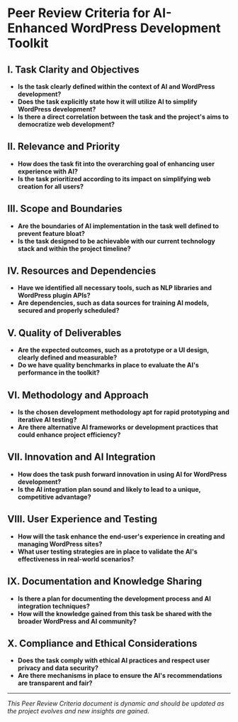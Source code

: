 # Peer Review Criteria for AI-Enhanced WordPress Development Toolkit

## I. Task Clarity and Objectives

- **Is the task clearly defined within the context of AI and WordPress development?**
- **Does the task explicitly state how it will utilize AI to simplify WordPress development?**
- **Is there a direct correlation between the task and the project's aims to democratize web development?**

## II. Relevance and Priority

- **How does the task fit into the overarching goal of enhancing user experience with AI?**
- **Is the task prioritized according to its impact on simplifying web creation for all users?**

## III. Scope and Boundaries

- **Are the boundaries of AI implementation in the task well defined to prevent feature bloat?**
- **Is the task designed to be achievable with our current technology stack and within the project timeline?**

## IV. Resources and Dependencies

- **Have we identified all necessary tools, such as NLP libraries and WordPress plugin APIs?**
- **Are dependencies, such as data sources for training AI models, secured and properly scheduled?**

## V. Quality of Deliverables

- **Are the expected outcomes, such as a prototype or a UI design, clearly defined and measurable?**
- **Do we have quality benchmarks in place to evaluate the AI's performance in the toolkit?**

## VI. Methodology and Approach

- **Is the chosen development methodology apt for rapid prototyping and iterative AI testing?**
- **Are there alternative AI frameworks or development practices that could enhance project efficiency?**

## VII. Innovation and AI Integration

- **How does the task push forward innovation in using AI for WordPress development?**
- **Is the AI integration plan sound and likely to lead to a unique, competitive advantage?**

## VIII. User Experience and Testing

- **How will the task enhance the end-user's experience in creating and managing WordPress sites?**
- **What user testing strategies are in place to validate the AI's effectiveness in real-world scenarios?**

## IX. Documentation and Knowledge Sharing

- **Is there a plan for documenting the development process and AI integration techniques?**
- **How will the knowledge gained from this task be shared with the broader WordPress and AI community?**

## X. Compliance and Ethical Considerations

- **Does the task comply with ethical AI practices and respect user privacy and data security?**
- **Are there mechanisms in place to ensure the AI's recommendations are transparent and fair?**

---

*This Peer Review Criteria document is dynamic and should be updated as the project evolves and new insights are gained.*
